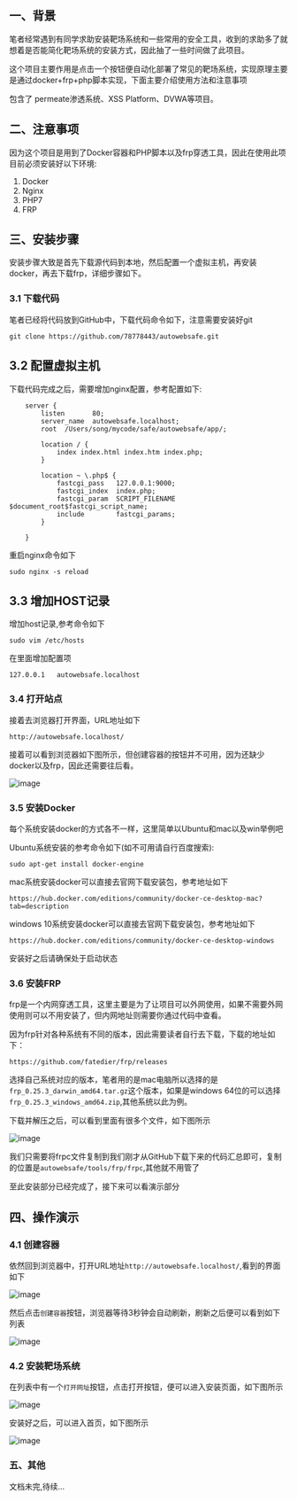 ## 一、背景
笔者经常遇到有同学求助安装靶场系统和一些常用的安全工具，收到的求助多了就想着是否能简化靶场系统的安装方式，因此抽了一些时间做了此项目。

这个项目主要作用是点击一个按钮便自动化部署了常见的靶场系统，实现原理主要是通过docker+frp+php脚本实现，下面主要介绍使用方法和注意事项

包含了 permeate渗透系统、XSS Platform、DVWA等项目。


## 二、注意事项
因为这个项目是用到了Docker容器和PHP脚本以及frp穿透工具，因此在使用此项目前必须安装好以下环境:
1. Docker
2. Nginx 
3. PHP7
4. FRP



## 三、安装步骤
安装步骤大致是首先下载源代码到本地，然后配置一个虚拟主机，再安装docker，再去下载frp，详细步骤如下。

### 3.1 下载代码

笔者已经将代码放到GitHub中，下载代码命令如下，注意需要安装好git

```
git clone https://github.com/78778443/autowebsafe.git
```

## 3.2 配置虚拟主机

下载代码完成之后，需要增加nginx配置，参考配置如下:
```
    server {
        listen       80;
        server_name  autowebsafe.localhost;
        root  /Users/song/mycode/safe/autowebsafe/app/;

        location / {
            index index.html index.htm index.php;
        }

        location ~ \.php$ {
            fastcgi_pass   127.0.0.1:9000;
            fastcgi_index  index.php;
            fastcgi_param  SCRIPT_FILENAME  $document_root$fastcgi_script_name;
	        include        fastcgi_params;
        }

    }
```
重启nginx命令如下

```
sudo nginx -s reload
```

## 3.3 增加HOST记录
增加host记录,参考命令如下


```
sudo vim /etc/hosts
```
在里面增加配置项


```
127.0.0.1   autowebsafe.localhost
```

### 3.4 打开站点
接着去浏览器打开界面，URL地址如下

```
http://autowebsafe.localhost/
```
接着可以看到浏览器如下图所示，但创建容器的按钮并不可用，因为还缺少docker以及frp，因此还需要往后看。

![image](http://tuchuang.qsjianzhan.com/autowebsafe/1.png)


### 3.5 安装Docker

每个系统安装docker的方式各不一样，这里简单以Ubuntu和mac以及win举例吧

Ubuntu系统安装的参考命令如下(如不可用请自行百度搜索):

```
sudo apt-get install docker-engine
```
mac系统安装docker可以直接去官网下载安装包，参考地址如下
```
https://hub.docker.com/editions/community/docker-ce-desktop-mac?tab=description
```

windows 10系统安装docker可以直接去官网下载安装包，参考地址如下
```
https://hub.docker.com/editions/community/docker-ce-desktop-windows
```

安装好之后请确保处于启动状态

### 3.6 安装FRP

frp是一个内网穿透工具，这里主要是为了让项目可以外网使用，如果不需要外网使用则可以不用安装了，但内网地址则需要你通过代码中查看。

因为frp针对各种系统有不同的版本，因此需要读者自行去下载，下载的地址如下：

```
https://github.com/fatedier/frp/releases
```

选择自己系统对应的版本，笔者用的是mac电脑所以选择的是`frp_0.25.3_darwin_amd64.tar.gz`这个版本，如果是windows 64位的可以选择`frp_0.25.3_windows_amd64.zip`,其他系统以此为例。

下载并解压之后，可以看到里面有很多个文件，如下图所示

![image](http://tuchuang.qsjianzhan.com/autowebsafe/2.png)

我们只需要将frpc文件复制到我们刚才从GitHub下载下来的代码汇总即可，复制的位置是`autowebsafe/tools/frp/frpc`,其他就不用管了

至此安装部分已经完成了，接下来可以看演示部分

## 四、操作演示

### 4.1 创建容器
依然回到浏览器中，打开URL地址`http://autowebsafe.localhost/`,看到的界面如下

![image](http://tuchuang.qsjianzhan.com/autowebsafe/1.png)

然后点击`创建容器`按钮，浏览器等待3秒钟会自动刷新，刷新之后便可以看到如下列表

![image](http://tuchuang.qsjianzhan.com/autowebsafe/4.png)

### 4.2 安装靶场系统

在列表中有一个`打开网址`按钮，点击打开按钮，便可以进入安装页面，如下图所示

![image](http://tuchuang.qsjianzhan.com/autowebsafe/5.png)

安装好之后，可以进入首页，如下图所示

![image](http://tuchuang.qsjianzhan.com/autowebsafe/6.png)


### 五、其他

文档未完,待续...